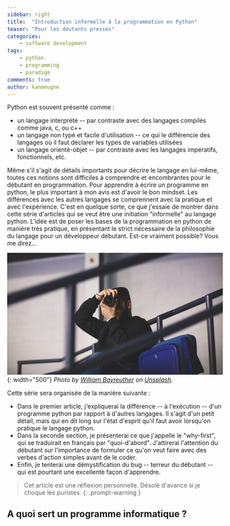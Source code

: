 ```yaml
---
sidebar: right
title:  "Introduction informelle à la programmation en Python"
teaser: "Pour les déutants pressés"
categories:
    - software development
tags:
    - python
    - programming
    - paradigm
comments: true
author: kanmeugne
---
```


Python est souvent présenté comme :
- un langage interprété -- par contraste avec des langages compilés comme java, c, ou c++
- un langage non typé et facile d'utilisation -- ce qui le différencie des langages où il faut déclarer les types de variables utilisées
- un langage orienté-objet -- par contraste avec les langages impératifs, fonctionnels, etc.

Même s'il s'agit de détails importants pour décrire le langage en lui-même, toutes ces notions sont difficiles à comprendre et encombrantes pour le débutant en programmation. Pour apprendre à écrire un programme en python, le plus important à mon avis est d'avoir le bon mindset. Les différences avec les autres langages se comprennent avec la pratique et avec l'expérience. C'est en quelque sorte, ce que j'essaie de montrer dans cette série d'articles qui se veut être une initiation "informelle" au langage python. L'idée est de poser les bases de la programmation en python de manière très pratique, en présentant le strict nécessaire de la philosophie du langage pour un développeur débutant. Est-ce vraiment possible? Vous me direz...

![Setting up environment 2](/images/william-bayreuther-1ZWQnCVJkm8-unsplash.jpg){: width="500"}
_Photo by [William Bayreuther](https://unsplash.com/@wbayreuther?utm_source=unsplash&utm_medium=referral&utm_content=creditCopyText) on [Unsplash](https://unsplash.com/?utm_source=unsplash&amp;utm_medium=referral&amp;utm_content=creditCopyText)._


Cette série sera organisée de la manière suivante : 
- Dans le premier article, j'expliquerai la différence -- à l'exécution -- d'un programme python par rapport à d'autres langages. Il s'agit d'un petit détail, mais qui en dit long sur l'état d'esprit qu'il faut avoir lorsqu'on pratique le langage python.
- Dans la seconde section, je présenterai ce que j'appelle le "why-first", qui se traduirait en français par "quoi-d'abord". J'attirerai l'attention du débutant sur l'importance de formuler ce qu'on veut faire avec des verbes d'action simples avant de le coder. 
- Enfin, je tenterai une démystification du bug -- terreur du débutant -- qui est pourtant une excellente façon d'apprendre.

> Cet article est une réflexion personnelle. Désolé d'avance si je choque les puristes.
{: .prompt-warning }

## A quoi sert un programme informatique ?



